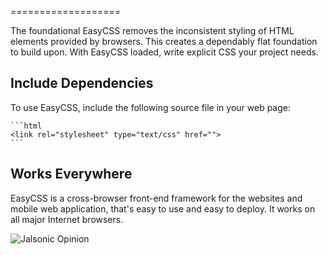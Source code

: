 
===================

The foundational EasyCSS removes the inconsistent styling of HTML elements provided by browsers. This creates a dependably flat foundation to build upon. With EasyCSS loaded, write explicit CSS your project needs.

Include Dependencies
----------------------

To use EasyCSS, include the following source file in your web page:

	```html
	<link rel="stylesheet" type="text/css" href="">
	```

Works Everywhere
----------------------

EasyCSS is a cross-browser front-end framework for the websites and mobile web application, that's easy to use and easy to deploy. It works on all major Internet browsers.

![Jalsonic Opinion](http://jalsonic.com/assets/github/crossbrowser.jpg)
